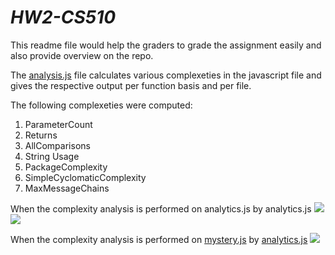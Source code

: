 # ***HW2-CS510***

This readme file would help the graders to grade the assignment easily and also provide overview on the repo.

The [analysis.js](https://github.ncsu.edu/skundal/HW2-CS510/blob/master/analysis.js) file calculates various complexeties in the javascript file and gives the respective output per function basis and per file.

The following complexeties were computed:
1. ParameterCount
2. Returns
3. AllComparisons
4. String Usage
5. PackageComplexity
6. SimpleCyclomaticComplexity
7. MaxMessageChains

When the complexity analysis is performed on analytics.js by analytics.js
![](https://github.ncsu.edu/skundal/HW2-CS510/blob/master/as-1.png)
![](https://github.ncsu.edu/skundal/HW2-CS510/blob/master/as-2.png)

When the complexity analysis is performed on [mystery.js](https://github.ncsu.edu/skundal/HW2-CS510/blob/master/mystery.js) by [analytics.js](https://github.ncsu.edu/skundal/HW2-CS510/blob/master/analysis.js)
![](https://github.ncsu.edu/skundal/HW2-CS510/blob/master/as-3.png)
